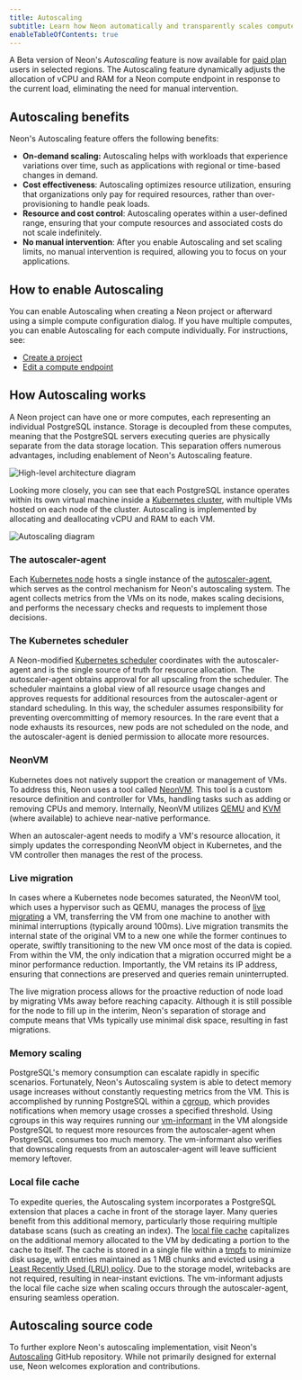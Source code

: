 ```yaml
---
title: Autoscaling
subtitle: Learn how Neon automatically and transparently scales compute on demand
enableTableOfContents: true
---
```


A Beta version of Neon's _Autoscaling_ feature is now available for [paid plan](https://neon.tech/docs/introduction/billing#neon-plans) users in selected regions. The Autoscaling feature dynamically adjusts the allocation of vCPU and RAM for a Neon compute endpoint in response to the current load, eliminating the need for manual intervention.

## Autoscaling benefits

Neon's Autoscaling feature offers the following benefits:

- **On-demand scaling:** Autoscaling helps with workloads that experience variations over time, such as applications with regional or time-based changes in demand.
- **Cost effectiveness**: Autoscaling optimizes resource utilization, ensuring that organizations only pay for required resources, rather than over-provisioning to handle peak loads.
- **Resource and cost control**: Autoscaling operates within a user-defined range, ensuring that your compute resources and associated costs do not scale indefinitely.
- **No manual intervention**: After you enable Autoscaling and set scaling limits, no manual intervention is required, allowing you to focus on your applications.

## How to enable Autoscaling

You can enable Autoscaling when creating a Neon project or afterward using a simple compute configuration dialog. If you have multiple computes, you can enable Autoscaling for each compute individually. For instructions, see:

- [Create a project](/docs/manage/projects#create-a-project)
- [Edit a compute endpoint](/docs/manage/endpoints#edit-a-compute-endpoint)

## How Autoscaling works

A Neon project can have one or more computes, each representing an individual PostgreSQL instance. Storage is decoupled from these computes, meaning that the PostgreSQL servers executing queries are physically separate from the data storage location. This separation offers numerous advantages, including enablement of Neon's Autoscaling feature.

![High-level architecture diagram](/docs/introduction/autoscale-high-level-architecture.webp)

Looking more closely, you can see that each PostgreSQL instance operates within its own virtual machine inside a [Kubernetes cluster](/docs/reference/glossary#kubernetes-cluster), with multiple VMs hosted on each node of the cluster. Autoscaling is implemented by allocating and deallocating vCPU and RAM to each VM.

![Autoscaling diagram](/docs/introduction/autoscale-architecture.webp)

### The autoscaler-agent

Each [Kubernetes node](/docs/reference/glossary#kubernetes-node) hosts a single instance of the [autoscaler-agent](/docs/reference/glossary#autoscaler-agent), which serves as the control mechanism for Neon's autoscaling system. The agent collects metrics from the VMs on its node, makes scaling decisions, and performs the necessary checks and requests to implement those decisions.

### The Kubernetes scheduler

A Neon-modified [Kubernetes scheduler](/docs/reference/glossary#kubernetes-scheduler) coordinates with the autoscaler-agent and is the single source of truth for resource allocation. The autoscaler-agent obtains approval for all upscaling from the scheduler. The scheduler maintains a global view of all resource usage changes and approves requests for additional resources from the autoscaler-agent or standard scheduling. In this way, the scheduler assumes responsibility for preventing overcommitting of memory resources. In the rare event that a node exhausts its resources, new pods are not scheduled on the node, and the autoscaler-agent is denied permission to allocate more resources.

### NeonVM

Kubernetes does not natively support the creation or management of VMs. To address this, Neon uses a tool called [NeonVM](/docs/reference/glossary#neonvm). This tool is a custom resource definition and controller for VMs, handling tasks such as adding or removing CPUs and memory. Internally, NeonVM utilizes [QEMU](/docs/reference/glossary#qemu) and [KVM](/docs/reference/glossary#kvm) (where available) to achieve near-native performance.

When an autoscaler-agent needs to modify a VM's resource allocation, it simply updates the corresponding NeonVM object in Kubernetes, and the VM controller then manages the rest of the process.

### Live migration

In cases where a Kubernetes node becomes saturated, the NeonVM tool, which uses a hypervisor such as QEMU, manages the process of [live migrating](/docs/reference/glossary#live-migration) a VM, transferring the VM from one machine to another with minimal interruptions (typically around 100ms). Live migration transmits the internal state of the original VM to a new one while the former continues to operate, swiftly transitioning to the new VM once most of the data is copied. From within the VM, the only indication that a migration occurred might be a minor performance reduction. Importantly, the VM retains its IP address, ensuring that connections are preserved and queries remain uninterrupted.

The live migration process allows for the proactive reduction of node load by migrating VMs away before reaching capacity. Although it is still possible for the node to fill up in the interim, Neon's separation of storage and compute means that VMs typically use minimal disk space, resulting in fast migrations.

### Memory scaling

PostgreSQL's memory consumption can escalate rapidly in specific scenarios. Fortunately, Neon's Autoscaling system is able to detect memory usage increases without constantly requesting metrics from the VM. This is accomplished by running PostgreSQL within a [cgroup](/docs/reference/glossary#cgroup), which provides notifications when memory usage crosses a specified threshold. Using cgroups in this way requires running our [vm-informant](/docs/reference/glossary#vm-informant) in the VM alongside PostgreSQL to request more resources from the autoscaler-agent when PostgreSQL consumes too much memory. The vm-informant also verifies that downscaling requests from an autoscaler-agent will leave sufficient memory leftover.

### Local file cache

To expedite queries, the Autoscaling system incorporates a PostgreSQL extension that places a cache in front of the storage layer. Many queries benefit from this additional memory, particularly those requiring multiple database scans (such as creating an index). The [local file cache](/docs/reference/glossary#local-file-cache) capitalizes on the additional memory allocated to the VM by dedicating a portion to the cache to itself. The cache is stored in a single file within a [tmpfs](/docs/reference/glossary#tmpfs) to minimize disk usage, with entries maintained as 1 MB chunks and evicted using a [Least Recently Used (LRU) policy](/docs/reference/glossary#lru-policy). Due to the storage model, writebacks are not required, resulting in near-instant evictions. The vm-informant adjusts the local file cache size when scaling occurs through the autoscaler-agent, ensuring seamless operation.

## Autoscaling source code

To further explore Neon's autoscaling implementation, visit Neon's [Autoscaling](https://github.com/neondatabase/autoscaling) GitHub repository. While not primarily designed for external use, Neon welcomes exploration and contributions.
